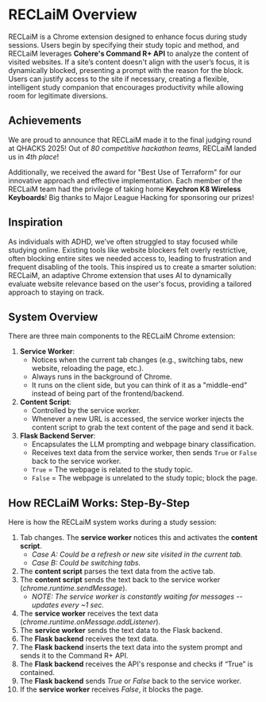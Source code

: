 # RECLaiM Overview

RECLaiM is a Chrome extension designed to enhance focus during study sessions. Users begin by specifying their study topic and method, and RECLaiM leverages **Cohere's Command R+ API** to analyze the content of visited websites. If a site’s content doesn't align with the user’s focus, it is dynamically blocked, presenting a prompt with the reason for the block. Users can justify access to the site if necessary, creating a flexible, intelligent study companion that encourages productivity while allowing room for legitimate diversions.

## Achievements

We are proud to announce that RECLaiM made it to the final judging round at QHACKS 2025! Out of *80 competitive hackathon teams*, RECLaiM landed us in *4th place*!

Additionally, we received the award for "Best Use of Terraform" for our innovative approach and effective implementation. Each member of the RECLaiM team had the privilege of taking home **Keychron K8 Wireless Keyboards**! Big thanks to Major League Hacking for sponsoring our prizes!

## Inspiration

As individuals with ADHD, we’ve often struggled to stay focused while studying online. Existing tools like website blockers felt overly restrictive, often blocking entire sites we needed access to, leading to frustration and frequent disabling of the tools. This inspired us to create a smarter solution: RECLaiM, an adaptive Chrome extension that uses AI to dynamically evaluate website relevance based on the user's focus, providing a tailored approach to staying on track.

## System Overview

There are three main components to the RECLaiM Chrome extension:
1. **Service Worker**: 
    - Notices when the current tab changes (e.g., switching tabs, new website, reloading the page, etc.).
    - Always runs in the background of Chrome.
    - It runs on the client side, but you can think of it as a "middle-end" instead of being part of the frontend/backend.
2. **Content Script**: 
    - Controlled by the service worker.
    - Whenever a new URL is accessed, the service worker injects the content script to grab the text content of the page and send it back.
3. **Flask Backend Server**: 
    - Encapsulates the LLM prompting and webpage binary classification.
    - Receives text data from the service worker, then sends `True` or `False` back to the service worker.
    - `True` = The webpage is related to the study topic.
    - `False` = The webpage is unrelated to the study topic; block the page.

## How RECLaiM Works: Step-By-Step

Here is how the RECLaiM system works during a study session:
1. Tab changes. The **service worker** notices this and activates the **content script**.
    - *Case A: Could be a refresh or new site visited in the current tab.*
    - *Case B: Could be switching tabs.*
2. The **content script** parses the text data from the active tab.
3. The **content script** sends the text back to the service worker (*chrome.runtime.sendMessage*).
    - *NOTE: The service worker is constantly waiting for messages -- updates every ~1 sec.*
4. The **service worker** receives the text data (*chrome.runtime.onMessage.addListener*).
5. The **service worker** sends the text data to the Flask backend.
6. The **Flask backend** receives the text data.
7. The **Flask backend** inserts the text data into the system prompt and sends it to the Command R+ API.
8. The **Flask backend** receives the API's response and checks if “True” is contained.
9. The **Flask backend** sends *True* or *False* back to the service worker.
10. If the **service worker** receives *False*, it blocks the page.
